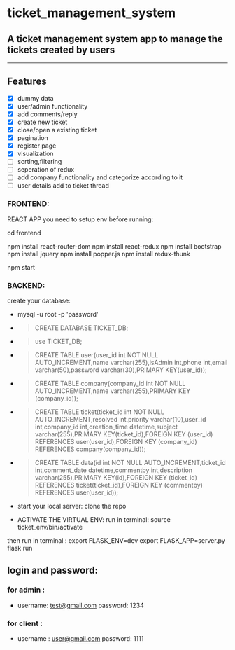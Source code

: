 # ticket_management_system

## A ticket management system app to manage the tickets created by users

---

## Features

- [x] dummy data
- [x] user/admin functionality
- [x] add comments/reply
- [x] create new ticket
- [x] close/open a existing ticket
- [x] pagination
- [x] register page
- [x] visualization
- [ ] sorting,filtering
- [ ] seperation of redux
- [ ] add company functionality and categorize according to it
- [ ] user details add to ticket thread

### FRONTEND:

REACT APP
you need to setup env before running:

cd frontend

npm install react-router-dom
npm install react-redux
npm install bootstrap
npm install jquery
npm install popper.js
npm install redux-thunk

npm start

### BACKEND:

create your database:

- mysql -u root -p 'password'
- > CREATE DATABASE TICKET_DB;
- > use TICKET_DB;
- > CREATE TABLE user(user_id int NOT NULL AUTO_INCREMENT,name varchar(255),isAdmin int,phone int,email varchar(50),password varchar(30),PRIMARY KEY(user_id));
- > CREATE TABLE company(company_id int NOT NULL AUTO_INCREMENT,name varchar(255),PRIMARY KEY (company_id));
- > CREATE TABLE ticket(ticket_id int NOT NULL AUTO_INCREMENT,resolved int,priority varchar(10),user_id int,company_id int,creation_time datetime,subject varchar(255),PRIMARY KEY(ticket_id),FOREIGN KEY (user_id) REFERENCES user(user_id),FOREIGN KEY (company_id) REFERENCES company(company_id));
- > CREATE TABLE data(id int NOT NULL AUTO_INCREMENT,ticket_id int,comment_date datetime,commentby int,description varchar(255),PRIMARY KEY(id),FOREIGN KEY (ticket_id) REFERENCES ticket(ticket_id),FOREIGN KEY (commentby) REFERENCES user(user_id));

- start your local server:
  clone the repo
- ACTIVATE THE VIRTUAL ENV:
  run in terminal:
  source ticket_env/bin/activate

then
run in terminal :
export FLASK_ENV=dev
export FLASK_APP=server.py
flask run

## login and password:

### for admin :

- username: test@gmail.com password: 1234

### for client :

- username : user@gmail.com password: 1111

